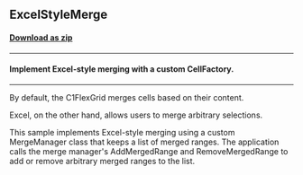 ## ExcelStyleMerge
#### [Download as zip](https://downgit.github.io/#/home?url=https://github.com/GrapeCity/ComponentOne-WPF-Samples/tree/master/NET_4.5.2/C1.WPF.FlexGrid/CS/ExcelStyleMerge)
____
#### Implement Excel-style merging with a custom CellFactory.
____
By default, the C1FlexGrid merges cells based on their content.

Excel, on the other hand, allows users to merge arbitrary selections.

This sample implements Excel-style merging using a custom MergeManager 
class that keeps a list of merged ranges. The application calls the 
merge manager's AddMergedRange and RemoveMergedRange to add or 
remove arbitrary merged ranges to the list.
